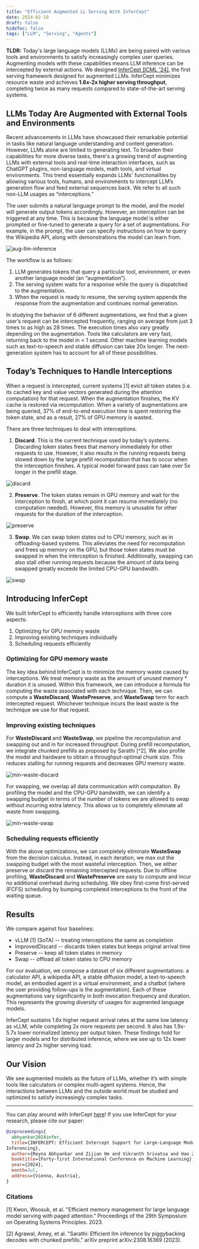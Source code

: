 ```yaml
---
title: "Efficient Augmented LL Serving With InferCept"
date: 2024-02-10
draft: false
hideToc: false
tags: ["LLM", "Serving", "Agents"]
---
```


**TLDR:** Today's large language models (LLMs) are being paired with various tools and environments to satisfy increasingly complex user queries. Augmenting models with these capabilities means LLM inference can be intercepted by external actions. We designed [InferCept [ICML '24]](https://arxiv.org/pdf/2402.01869), the first serving framework designed for augmented LLMs. InferCept minimizes resource waste and achieves **1.6x-2x higher serving throughput**, completing twice as many requests compared to state-of-the-art serving systems.

## LLMs Today Are Augmented with External Tools and Environments
Recent advancements in LLMs have showcased their remarkable potential in tasks like natural language understanding and content generation. However, LLMs alone are limited to generating text. To broaden their capabilities for more diverse tasks, there's a growing trend of augmenting LLMs with external tools and real-time interaction interfaces, such as ChatGPT plugins, non-language models, math tools, and virtual environments. This trend essentially expands LLMs' functionalities by allowing various tools, humans, and environments to intercept LLM’s generation flow and feed external sequences back. We refer to all such non-LLM usages as “interceptions.” 

The user submits a natural language prompt to the model, and the model will generate output tokens accordingly. However, an interception can be triggered at any time. This is because the language model is either prompted or fine-tuned to generate a query for a set of augmentations. For example, in the prompt, the user can specify instructions on how to query the Wikipedia API, along with demonstrations the model can learn from.

![aug-llm-inference](../../static/images/infercept/aug-llm-inference.gif)

The workflow is as follows:
1. LLM generates tokens that query a particular tool, environment, or even another language model (an “augmentation”).
2. The serving system waits for a response while the query is dispatched to the augmentation.
3. When the request is ready to resume, the serving system appends the response from the augmentation and continues normal generation.

In studying the behavior of 6 different augmentations, we find that a given user’s request can be intercepted frequently, ranging on average from just 3 times to as high as 28 times. The execution times also vary greatly depending on the augmentation. Tools like calculators are very fast, returning back to the model in < 1 second. Other machine learning models such as text-to-speech and stable diffusion can take 20x longer. The next-generation system has to account for all of these possibilities. 

## Today’s Techniques to Handle Interceptions
When a request is intercepted, current systems [1] evict all token states (i.e. its cached key and value vectors generated during the attention computation) for that request. When the augmentation finishes, the KV cache is restored via recomputation. When a variety of augmentations are being queried, 37% of end-to-end execution time is spent restoring the token state, and as a result, 27% of GPU memory is wasted. 

There are three techniques to deal with interceptions.
1. **Discard**. This is the current technique used by today’s systems. Discarding token states frees that memory immediately for other requests to use. However, it also results in the running requests being slowed down by the large prefill recomputation that has to occur when the interception finishes. A typical model forward pass can take over 5x longer in the prefill stage. 

![discard](../../static/images/infercept/discard.gif)

2. **Preserve**. The token states remain in GPU memory and wait for the interception to finish, at which point it can resume immediately (no computation needed). However, this memory is unusable for other requests for the duration of the interception. 

![preserve](../../static/images/infercept/preserve.gif)

3. **Swap**. We can swap token states out to CPU memory, such as in offloading-based systems. This alleviates the need for recomputation and frees up memory on the GPU, but those token states must be swapped in when the interception is finished. Additionally, swapping can also stall other running requests because the amount of data being swapped greatly exceeds the limited CPU-GPU bandwidth. 

![swap](../../static/images/infercept/swap.gif)

## Introducing InferCept
We built InferCept to efficiently handle interceptions with three core aspects:
1. Optimizing for GPU memory waste
2. Improving existing techniques individually
3. Scheduling requests efficiently

### Optimizing for GPU memory waste
The key idea behind InferCept is to minimize the memory waste caused by interceptions. We treat memory waste as the amount of unused memory * duration it is unused. Within this framework, we can introduce a formula for computing the waste associated with each technique. Then, we can compute a **WasteDiscard**, **WastePreserve**, and **WasteSwap** term for each intercepted request. Whichever technique incurs the least waste is the technique we use for that request.  

### Improving existing techniques
For **WasteDiscard** and **WasteSwap**, we pipeline the recomputation and swapping out and in for increased throughput. During prefill recomputation, we integrate chunked prefills as proposed by Sarathi [^2]. We also profile the model and hardware to obtain a throughput-optimal chunk size. This reduces stalling for running requests and decreases GPU memory waste.

![min-waste-discard](../../static/images/infercept/min-waste-discard.gif)

For swapping, we overlap all data communication with computation. By profiling the model and the CPU-GPU bandwidth, we can identify a swapping budget in terms of the number of tokens we are allowed to swap without incurring extra latency. This allows us to completely eliminate all waste from swapping.

![min-waste-swap](../../static/images/infercept/min-waste-swap.gif)

### Scheduling requests efficiently
With the above optimizations, we can completely eliminate **WasteSwap** from the decision calculus. Instead, in each iteration, we max out the swapping budget with the most wasteful interception. Then, we either preserve or discard the remaining intercepted requests. Due to offline profiling, **WasteDiscard** and **WastePreserve** are easy to compute and incur no additional overhead during scheduling. We obey first-come first-served (FCFS) scheduling by bumping completed interceptions to the front of the waiting queue.

## Results
We compare against four baselines:
- vLLM [1] (SoTA) -- treating interceptions the same as completion
- ImprovedDiscard -- discards token states but keeps original arrival time
- Preserve -- keep all token states in memory
- Swap -- offload all token states to CPU memory

For our evaluation, we compose a dataset of six different augmentations: a calculator API, a wikipedia API, a stable diffusion model, a text-to-speech model, an embodied agent in a virtual environment, and a chatbot (where the user providing follow-ups is the augmentation). Each of these augmentations vary significantly in both invocation frequency and duration. This represents the growing diversity of usages for augmented language models.

InferCept sustains 1.6x higher request arrival rates at the same low latency as vLLM, while completing 2x more requests per second. It also has 1.9x-5.7x lower normalized latency per output token. These findings hold for larger models and for distributed inference, where we see up to 12x lower latency and 2x higher serving load. 

## Our Vision
We see augmented models as the future of LLMs, whether it’s with simple tools like calculators or complex multi-agent systems. Hence, the interactions between LLMs and the outside world must be studied and optimized to satisfy increasingly complex tasks.

<hr>

You can play around with InferCept [here](https://github.com/WukLab/InferCept/tree/main)! If you use InferCept for your research, please cite our paper:
```bibtex
@inproceedings{
  abhyankar2024infer,
  title={INFERCEPT: Efficient Intercept Support for Large-Language Model
Inferencing},
  author={Reyna Abhyankar and Zijian He and Vikranth Srivatsa and Hao Zhang and Yiying Zhang},
  booktitle={Forty-first International Conference on Machine Learning},
  year={2024},
  month=Jul,
  address={Vienna, Austria},
}
```


### Citations

[1] Kwon, Woosuk, et al. "Efficient memory management for large language model serving with paged attention." Proceedings of the 29th Symposium on Operating Systems Principles. 2023.

[2] Agrawal, Amey, et al. "Sarathi: Efficient llm inference by piggybacking decodes with chunked prefills." arXiv preprint arXiv:2308.16369 (2023).
